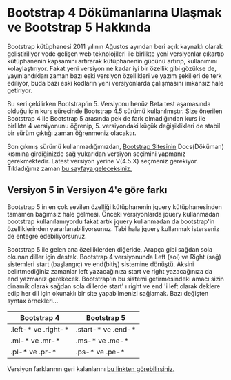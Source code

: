 # Bootstrap 4 Dökümanlarına Ulaşmak ve Bootstrap 5 Hakkında

Bootstrap kütüphanesi 2011 yılının Ağustos ayından beri açık kaynaklı olarak geliştiriliyor vede gelişen web teknolojileri ile birlikte yeni versiyonlar çıkartıp kütüphanenin kapsamını artırarak kütüphanenin gücünü artırıp, kullanımını kolaylaştırıyor. Fakat yeni versiyon ne kadar iyi bir özellik gibi gözükse de,  yayınlandıkları zaman bazı eski versiyon özellikleri ve yazım şekilleri de terk ediliyor, buda bazı eski kodların yeni versiyonlarda çalışmasını imkansız hale getiriyor. 

Bu seri çekilirken Bootstrap'in 5. Versiyonu henüz Beta test aşamasında olduğu için kurs sürecinde Bootstrap 4.5 sürümü kullanılmıştır. Size önerilen Bootstrap 4 ile Bootstrap 5 arasında pek de fark olmadığından kurs ile birlikte 4 versiyonunu öğrenip, 5. versiyondaki küçük değişiklikleri de stabil bir sürüm çıktığı zaman öğrenmeniz olacaktır.

Son çıkmış sürümü kullanmadığımızdan, [Bootstrap Sitesinin](https://getbootstrap.com/) Docs(Döküman) kısmına girdiğinizde sağ yukarıdan versiyon seçimini yapmanız gerekmektedir. Latest versiyon yerine V(4.5.X) seçmeniz gerekiyor.  Tıkladığınız zaman [bu sayfaya geleceksiniz.](https://getbootstrap.com/docs/4.5/getting-started/introduction/)



## Versiyon 5 in Versiyon 4'e göre farkı

Bootstrap 5 in en çok sevilen özelliği kütüphanenin jquery kütüphanesinden tamamen bağımsız hale gelmesi. Önceki versiyonlarda jquery kullanmadan bootstrap kullanılamıyordu fakat artık jquery kullanmadan da bootstrap'in özelliklerinden yararlanabiliyorsunuz. Tabi hala jquery kullanmak isterseniz de entegre edebiliyorsunuz. 



Bootstrap 5 ile gelen ana özelliklerden diğeride, Arapça gibi sağdan sola okunan diller için destek. Bootstrap 4 versiyonunda Left (sol) ve Right (sağ) sistemleri start (başlangıç) ve end(bitiş) sistemine dönüştü. Aksini belirtmediğiniz zamanlar left yazacağınıza start ve right yazacağınıza da end  yazmanız gerekecek. Bootstrap'in bu sistemi getirmesindeki amacı sizin dinamik olarak sağdan sola dillerde start' ı right ve end 'i left olarak deklere edip her dil için okunaklı bir site yapabilmenizi sağlamak.  Bazı değişten syntax örnekleri...

| Bootstrap 4               | Bootstrap 5              |
| ------------------------- | ------------------------ |
| .left-*    ve    .right-* | .start-*   ve    .end-*  |
| .ml-*     ve     .mr-*    | .ms-*      ve      .me-* |
| .pl-*      ve      .pr-*  | .ps-*       ve     .pe-* |

Versiyon farklarının geri kalanlarını [bu linkten görebilirsiniz.](https://getbootstrap.com/docs/5.0/migration/) 

